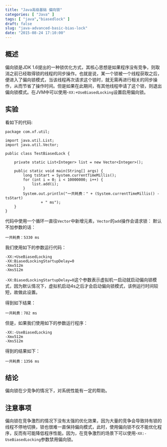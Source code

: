 ```yaml
---
title: "Java高级基础 偏向锁"
categories: [ "Java" ]
tags: [ "java","biasedlock" ]
draft: false
slug: "java-advanced-basic-bias-lock"
date: "2015-08-24 17:10:00"
---
```


## 概述

偏向锁是JDK 1.6提出的一种锁优化方式，其核心思想是如果程序没有竞争，则取消之前已经取得锁的线程的同步操作。也就是说，某一个锁被一个线程获取之后，便进入了偏向锁模式，当该线程再次请求这个锁时，就无需再进行相关的同步操作，从而节省了操作时间。但是如果在此期间，有其他线程申请了这个锁，则退出偏向锁模式。在JVM中可以使用-`XX:+UseBiasedLocking`设置启用偏向锁。

## 实验
看如下的代码:

    package com.xf.util;
    
    import java.util.List;
    import java.util.Vector;
    
    public class TestBiasedLock {
    
    	private static List<Integer> list = new Vector<Integer>();
    
    	public static void main(String[] args) {
    		long tsStart = System.currentTimeMillis();
    		for (int i = 0; i < 10000000; i++) {
    			list.add(i);
    		}
    		System.out.println("一共耗费：" + (System.currentTimeMillis() - tsStart)
    				+ " ms");
    	}
    }


<!--more-->


代码中使用一个循环一直往`Vector`中新增元素，`Vector`的`add`操作会请求锁：
默认不加参数的话：

    一共耗费：5330 ms

我们使用如下的参数运行代码：

    -XX:+UseBiasedLocking
    -XX:BiasedLockingStartupDelay=0
    -Xmx512m
    -Xms512m

`-XX:BiasedLockingStartupDelay=0`这个参数表示虚拟机一启动就启动偏向锁模式，因为默认情况下，虚拟机启动4s之后才会启动偏向锁模式，该例运行时间较短，故做此设置。

得到如下结果：

    一共耗费：782 ms

但是，如果我们使用如下的参数运行程序：

    -XX:-UseBiasedLocking
    -Xmx512m
    -Xms512m

得到的结果如下：

    一共耗费：1356 ms

## 结论

偏向锁在少竞争的情况下，对系统性能有一定的帮助。

## 注意事项

偏向锁在竞争激烈的情况下没有太强的优化效果，因为大量的竞争会导致持有锁的线程不停地切换，锁也很难一直保持偏向模式，此时，使用偏向锁不仅不能优化程序，反而有可能降低程序性能。因为，在竞争激烈的场景下可以使用-`XX:-UseBiasedLocking`参数禁用偏向锁。